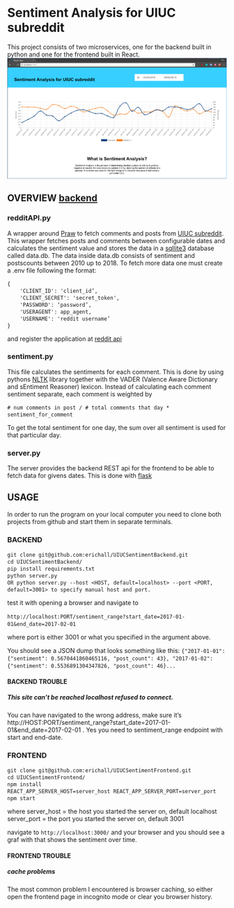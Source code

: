 # Sentiment Analysis for UIUC subreddit

This project consists of two microservices, one for the backend built in python and one for the frontend built in React.
![frontend](https://github.com/erichall/UIUCSentimentBackend/blob/master/example_screen.png)

## OVERVIEW [backend](https://github.com/erichall/UIUCSentimentBackend)
### redditAPI.py
A wrapper around [Praw](https://praw.readthedocs.io/en/latest/) to fetch comments and posts from [UIUC subreddit](reddit.com/r/UIUC/). This wrapper fetches posts and comments between configurable dates and calculates the sentiment value and stores the data in a [sqllite3](https://docs.python.org/2/library/sqlite3.html) database called data.db.
The data inside data.db consists of sentiment and postscounts between 2010 up to 2018. To fetch more data one must create a .env file following the format:  
```
{
    'CLIENT_ID': 'client_id’,
    'CLIENT_SECRET': 'secret_token',
    'PASSWORD': ‘password’,
    'USERAGENT': app_agent,
    'USERNAME': 'reddit username’
}
```
and register the application at [reddit api](https://www.reddit.com/dev/api)

### sentiment.py
This file calculates the sentiments for each comment. This is done by using pythons [NLTK](http://www.nltk.org/) library together with the VADER (Valence Aware Dictionary and sEntiment Reasoner) lexicon. Instead of calculating each comment sentiment separate, each comment is weighted by  

```
# num comments in post / # total comments that day * sentiment_for_comment
```

To get the total sentiment for one day, the sum over all sentiment is used for that particular day. 

### server.py
The server provides the backend REST api for the frontend to be able to fetch data for givens dates. This is done with [flask](http://flask.pocoo.org/)

## USAGE
In order to run the program on your local computer you need to clone both projects from github and start them in separate terminals.

### BACKEND
```
git clone git@github.com:erichall/UIUCSentimentBackend.git  
cd UIUCSentimentBackend/  
pip install requirements.txt  
python server.py  
OR python server.py --host <HOST, default=localhost> --port <PORT, default=3001> to specify manual host and port.  
```
test it with opening a browser and navigate to 

```http://localhost:PORT/sentiment_range?start_date=2017-01-01&end_date=2017-02-01```

where port is either 3001 or what you specified in the argument above. 

You should see a JSON dump that looks something like this:
```{"2017-01-01": {"sentiment": 0.5670441860465116, "post_count": 43}, "2017-01-02": {"sentiment": 0.5536891304347826, "post_count": 46}...```

#### BACKEND TROUBLE
##### This site can’t be reached localhost refused to connect.  
  You can have navigated to the wrong address, make sure it’s http://HOST:PORT/sentiment_range?start_date=2017-01-01&end_date=2017-02-01 . Yes you need to sentiment_range endpoint with start and end-date. 


### FRONTEND
```
git clone git@github.com:erichall/UIUCSentimentFrontend.git  
cd UIUCSentimentFrontend/  
npm install  
REACT_APP_SERVER_HOST=server_host REACT_APP_SERVER_PORT=server_port npm start  
```
where server_host = the host you started the server on, default localhost
  server_port = the port you started the server on, default 3001  

navigate to ```http://localhost:3000/``` and your browser and you should see a graf with that shows the sentiment over time.  

#### FRONTEND TROUBLE
##### cache problems
The most common problem I encountered is browser caching, so either open the frontend page in incognito mode or clear you browser history.



